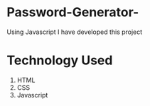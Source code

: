 # Password-Generator-
Using Javascript I have developed this  project
<h1>Technology Used</h1>
<ol>
  <li>HTML</li>
  <li>CSS</li>
  <li>Javascript</li>
</ol>
